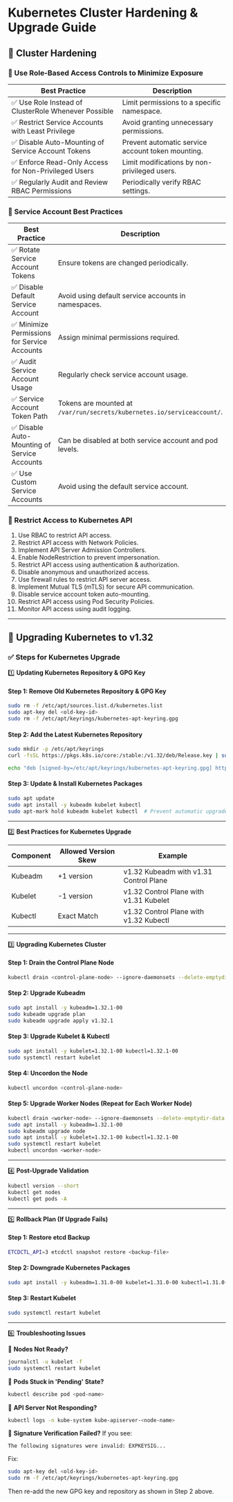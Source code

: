# Kubernetes Cluster Hardening & Upgrade Guide

## 🔹 Cluster Hardening

### 🔹 Use Role-Based Access Controls to Minimize Exposure

| Best Practice | Description |
|--------------|-------------|
| ✅ Use Role Instead of ClusterRole Whenever Possible | Limit permissions to a specific namespace. |
| ✅ Restrict Service Accounts with Least Privilege | Avoid granting unnecessary permissions. |
| ✅ Disable Auto-Mounting of Service Account Tokens | Prevent automatic service account token mounting. |
| ✅ Enforce Read-Only Access for Non-Privileged Users | Limit modifications by non-privileged users. |
| ✅ Regularly Audit and Review RBAC Permissions | Periodically verify RBAC settings. |

### 🔹 Service Account Best Practices

| Best Practice | Description |
|--------------|-------------|
| ✅ Rotate Service Account Tokens | Ensure tokens are changed periodically. |
| ✅ Disable Default Service Account | Avoid using default service accounts in namespaces. |
| ✅ Minimize Permissions for Service Accounts | Assign minimal permissions required. |
| ✅ Audit Service Account Usage | Regularly check service account usage. |
| ✅ Service Account Token Path | Tokens are mounted at `/var/run/secrets/kubernetes.io/serviceaccount/`. |
| ✅ Disable Auto-Mounting of Service Accounts | Can be disabled at both service account and pod levels. |
| ✅ Use Custom Service Accounts | Avoid using the default service account. |

### 🔹 Restrict Access to Kubernetes API

1. Use RBAC to restrict API access.
2. Restrict API access with Network Policies.
3. Implement API Server Admission Controllers.
4. Enable NodeRestriction to prevent impersonation.
5. Restrict API access using authentication & authorization.
6. Disable anonymous and unauthorized access.
7. Use firewall rules to restrict API server access.
8. Implement Mutual TLS (mTLS) for secure API communication.
9. Disable service account token auto-mounting.
10. Restrict API access using Pod Security Policies.
11. Monitor API access using audit logging.

---

## 🔹 Upgrading Kubernetes to v1.32

### ✅ Steps for Kubernetes Upgrade

1️⃣ **Updating Kubernetes Repository & GPG Key**

#### Step 1: Remove Old Kubernetes Repository & GPG Key
```sh
sudo rm -f /etc/apt/sources.list.d/kubernetes.list
sudo apt-key del <old-key-id>
sudo rm -f /etc/apt/keyrings/kubernetes-apt-keyring.gpg
```

#### Step 2: Add the Latest Kubernetes Repository
```sh
sudo mkdir -p /etc/apt/keyrings
curl -fsSL https://pkgs.k8s.io/core:/stable:/v1.32/deb/Release.key | sudo gpg --dearmor -o /etc/apt/keyrings/kubernetes-apt-keyring.gpg

echo "deb [signed-by=/etc/apt/keyrings/kubernetes-apt-keyring.gpg] https://pkgs.k8s.io/core:/stable:/v1.32/deb/ /" | sudo tee /etc/apt/sources.list.d/kubernetes.list
```

#### Step 3: Update & Install Kubernetes Packages
```sh
sudo apt update
sudo apt install -y kubeadm kubelet kubectl
sudo apt-mark hold kubeadm kubelet kubectl  # Prevent automatic upgrades
```

---

2️⃣ **Best Practices for Kubernetes Upgrade**

| Component | Allowed Version Skew | Example |
|-----------|----------------------|---------|
| Kubeadm | +1 version | v1.32 Kubeadm with v1.31 Control Plane |
| Kubelet | -1 version | v1.32 Control Plane with v1.31 Kubelet |
| Kubectl | Exact Match | v1.32 Control Plane with v1.32 Kubectl |

---

3️⃣ **Upgrading Kubernetes Cluster**

#### Step 1: Drain the Control Plane Node
```sh
kubectl drain <control-plane-node> --ignore-daemonsets --delete-emptydir-data
```

#### Step 2: Upgrade Kubeadm
```sh
sudo apt install -y kubeadm=1.32.1-00
sudo kubeadm upgrade plan
sudo kubeadm upgrade apply v1.32.1
```

#### Step 3: Upgrade Kubelet & Kubectl
```sh
sudo apt install -y kubelet=1.32.1-00 kubectl=1.32.1-00
sudo systemctl restart kubelet
```

#### Step 4: Uncordon the Node
```sh
kubectl uncordon <control-plane-node>
```

#### Step 5: Upgrade Worker Nodes (Repeat for Each Worker Node)
```sh
kubectl drain <worker-node> --ignore-daemonsets --delete-emptydir-data
sudo apt install -y kubeadm=1.32.1-00
sudo kubeadm upgrade node
sudo apt install -y kubelet=1.32.1-00 kubectl=1.32.1-00
sudo systemctl restart kubelet
kubectl uncordon <worker-node>
```

---

4️⃣ **Post-Upgrade Validation**
```sh
kubectl version --short
kubectl get nodes
kubectl get pods -A
```

---

5️⃣ **Rollback Plan (If Upgrade Fails)**

#### Step 1: Restore etcd Backup
```sh
ETCDCTL_API=3 etcdctl snapshot restore <backup-file>
```

#### Step 2: Downgrade Kubernetes Packages
```sh
sudo apt install -y kubeadm=1.31.0-00 kubelet=1.31.0-00 kubectl=1.31.0-00
```

#### Step 3: Restart Kubelet
```sh
sudo systemctl restart kubelet
```

---

6️⃣ **Troubleshooting Issues**

🔹 **Nodes Not Ready?**
```sh
journalctl -u kubelet -f
sudo systemctl restart kubelet
```

🔹 **Pods Stuck in 'Pending' State?**
```sh
kubectl describe pod <pod-name>
```

🔹 **API Server Not Responding?**
```sh
kubectl logs -n kube-system kube-apiserver-<node-name>
```

🔹 **Signature Verification Failed?**
If you see:
```
The following signatures were invalid: EXPKEYSIG...
```
Fix:
```sh
sudo apt-key del <old-key-id>
sudo rm -f /etc/apt/keyrings/kubernetes-apt-keyring.gpg
```
Then re-add the new GPG key and repository as shown in Step 2 above.

